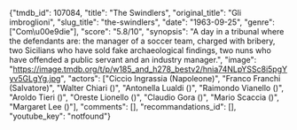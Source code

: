 {"tmdb_id": 107084, "title": "The Swindlers", "original_title": "Gli imbroglioni", "slug_title": "the-swindlers", "date": "1963-09-25", "genre": ["Com\u00e9die"], "score": "5.8/10", "synopsis": "A day in a tribunal where the defendants are: the manager of a soccer team, charged with bribery, two Sicilians who have sold fake archaeological findings, two nuns who have offended a public servant and an industry manager.", "image": "https://image.tmdb.org/t/p/w185_and_h278_bestv2/hnia74NLpYSSc8i5pgYyv5GLgYg.jpg", "actors": ["Ciccio Ingrassia (Napoleone)", "Franco Franchi (Salvatore)", "Walter Chiari ()", "Antonella Lualdi ()", "Raimondo Vianello ()", "Aroldo Tieri ()", "Oreste Lionello ()", "Claudio Gora ()", "Mario Scaccia ()", "Margaret Lee ()"], "comments": [], "recommandations_id": [], "youtube_key": "notfound"}